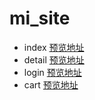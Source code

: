 # mi_site
- index [预览地址](https://chf0414.github.io/mi_site/disc/pages/index.html)
- detail [预览地址](https://chf0414.github.io/mi_site/disc/pages/detail.html)
- login [预览地址](https://chf0414.github.io/mi_site/disc/pages/login.html)
- cart [预览地址](https://chf0414.github.io/mi_site/disc/pages/cart.html)
